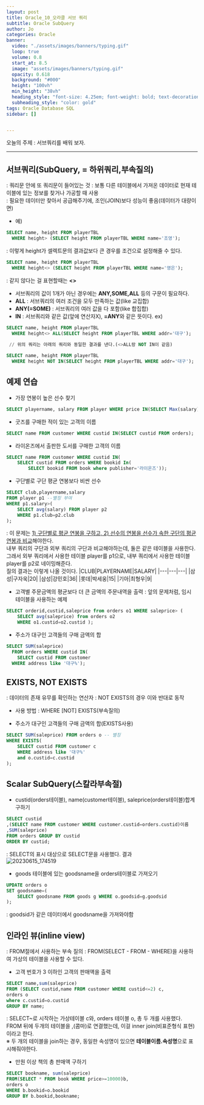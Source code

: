 ```yaml
---
layout: post
title: Oracle_10_오라클 서브 쿼리
subtitle: Oracle SubQuery
author: Jo
categories: Oracle
banner:
  video: "./assets/images/banners/typing.gif"
  loop: true
  volume: 0.8
  start_at: 8.5
  image: "assets/images/banners/typing.gif"
  opacity: 0.618
  background: "#000"
  height: "100vh"
  min_height: "38vh"
  heading_style: "font-size: 4.25em; font-weight: bold; text-decoration: underline"
  subheading_style: "color: gold"
tags: Oracle Database SQL
sidebar: []


---
```


오늘의 주제 :  서브쿼리를 배워 보자. <br>
 * * *
 
 
## 서브쿼리(SubQuery, = 하위쿼리,부속질의)
: 쿼리문 안에 또 쿼리문이 들어있는 것
: 보통 다른 테이블에서 가져온 데이터로 현재 테이블에 있는 정보를 찾거나 가공할 때 사용<br>
: 필요한 데이터만 찾아서 공급해주기에, 조인(JOIN)보다 성능이 좋음(데이터가 대량이면)<br>

- 예)
```sql
SELECT name, height FROM playerTBL 
  WHERE height> (SELECT height FROM playerTBL WHERE name='조영');
```
: 이렇게 height가 셀렉트문의 결과값보다 큰 경우를 조건으로 설정해줄 수 있다. 

```sql
SELECT name, height FROM playerTBL
  WHERE height<> (SELECT height FROM playerTBL WHERE name='영은');
```
: 같지 않다는 걸 표현할때는 <b><></b><br>
- 서브쿼리의 값이 1개가 아닌 경우에는 <b>ANY,SOME,ALL</b> 등의 구문이 필요하다.<br>
- <b>ALL</b> : 서브쿼리의 여러 조건을 모두 만족하는 값(like 교집합)
- <b>ANY(=SOME)</b> : 서브쿼리의 여러 값을 다 포함(like 합집합)
- <b>IN</b> : 서브쿼리와 같은 값(앞에 연산자X), <b>=ANY</b>와 같은 뜻이다. 
ex)
```sql
SELECT name, height FROM playerTBL
  WHERE height<> ALL(SELECT height FROM playerTBL WHERE addr='대구');
  
 // 위의 쿼리는 아래의 쿼리와 동일한 결과를 낸다.(<>ALL랑 NOT IN이 같음)

SELECT name, height FROM playerTBL
  WHERE height NOT IN(SELECT height FROM playerTBL WHERE addr='대구');
```

## 예제 연습
- 가장 연봉이 높은 선수 찾기
```sql
SELECT playername, salary FROM player WHERE price IN(SELECT Max(salary) FROM book);
```
- 굿즈를 구매한 적이 있는 고객의 이름
```sql
SELECT name FROM customer WHERE custid IN(SELECT custid FROM orders);
```
- 라이온즈에서 출판한 도서를 구매한 고객의 이름
```sql
SELECT name FROM customer WHERE custid IN(
    SELECT custid FROM orders WHERE bookid In(
        SELECT bookid FROM book where publisher='라이온즈'));
```
- 구단별로 구단 평균 연봉보다 비싼 선수
```sql
SELECT club,playername,salary
FROM player p1 --별칭 부여
WHERE p1.salary>(
    SELECT avg(salary) FROM player p2
    WHERE p1.club=p2.club
);
```
 : 이 문제는 <u>1) 구단별로 평균 연봉을 구하고, 2) 선수의 연봉을 선수가 속한 구단의 평균 연봉과 비교</u>해야한다.<br>
 내부 쿼리의 구단과 외부 쿼리의 구단과 비교해야하는데, 둘은 같은 테이블을 사용한다.<br>
 그래서 외부 쿼리에서 사용한 테이블 player를 p1으로, 내부 쿼리에서 사용한 테이블 player를 p2로 네이밍해준다.<br>
질의 결과는 이렇게 나올 것이다.
|CLUB|PLAYERNAME|SALARY|
|---|---|---|
|삼성|구자욱|20|
|삼성|강민호|36| 
|롯데|박세웅|15|
|기아|최형우|9|
 <br>

- 고객별 주문금액의 평균보다 더 큰 금액의 주문내역을 출력
: 앞의 문제처럼, 임시 테이블을 사용하는 예제
```sql
SELECT orderid,custid,saleprice from orders o1 WHERE saleprice> (
    SELECT avg(saleprice) from orders o2 
    WHERE o1.custid=o2.custid ); 
```
- 주소가 대구인 고객들의 구매 금액의 합
```sql
SELECT SUM(saleprice) 
  FROM orders WHERE custid IN(
    SELECT custid FROM customer
  WHERE address like '대구%'); 
```
 
## EXISTS, NOT EXISTS
: 데이터의 존재 유무를 확인하는 연산자
: NOT EXISTS의 경우 이와 반대로 동작
- 사용 방법 : WHERE [NOT] EXISTS(부속질의)

- 주소가 대구인 고객들의 구매 금액의 합(EXISTS사용)
``` sql
SELECT SUM(saleprice) FROM orders o -- 별칭
WHERE EXISTS(
    SELECT custid FROM customer c 
    WHERE address like '대구%'
    and o.custid=c.custid
); 
```
## Scalar SubQuery(스칼라부속절)

- custid(orders테이블), name(customer테이블), saleprice(orders테이블)합계 구하기
```sql
SELECT custid
,(SELECT name FROM customer WHERE customer.custid=orders.custid)이름
,SUM(saleprice) 
FROM orders GROUP BY custid
ORDER BY custid;
```
: SELECT의 표시 대상으로 SELECT문을 사용했다.
결과<br>
![20230615_174519](https://github.com/CheeseYoung/cheeseyoung.github.io/assets/132384527/d0d0ae27-a9c6-4e05-a30d-e0fb8cbb8351)<br>

- goods 테이블에 있는 goodsname을 orders테이블로 가져오기
```sql
UPDATE orders o
SET goodsname=(
    SELECT goodsname FROM goods g WHERE o.goodsid=g.goodsid
);
```
  : goodsid가 같은 데이터에서 goodsname을 가져와야함


## 인라인 뷰(inline view)
: FROM절에서 사용하는 부속 질의
: FROM(SELECT - FROM - WHERE)을 사용하여 가상의 테이블을 사용할 수 있다.
- 고객 번호가 3 이하인 고객의 판매액을 출력
```sql
SELECT name,sum(saleprice) 
FROM (SELECT custid,name FROM customer WHERE custid<=2) c,
orders o
where c.custid=o.custid
GROUP BY name;
```
: SELECT~로 시작하는 가상테이블 c와, orders 테이블 o, 총 두 개를 사용했다.<br>
FROM 뒤에 두개의 테이블을 ,(콤마)로 연결했는데, 이걸 inner join(비표준형식 표현)이라고 한다.<br>
※ 두 개의 테이블을 join하는 경우, 동일한 속성명이 있으면 <b>테이블이름.속성명</b>으로 표시해줘야한다.<br>
- 만원 이상 책의 총 판매액 구하기
```sql
SELECT bookname, sum(saleprice)
FROM(SELECT * FROM book WHERE price>=10000)b,
orders o
WHERE b.bookid=o.bookid
GROUP BY b.bookid,bookname;
```

